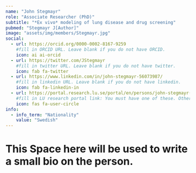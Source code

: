 ```yaml
---
name: "John Stegmayr"
role: "Associate Researcher (PhD)"
subtitle: "*Ex vivo* modeling of lung disease and drug screening"
pubmed: "Stegmayr J[Author]"
image: "assets/img/members/Stegmayr.jpg"
social:
  - url: https://orcid.org/0000-0002-8167-9259
    #fill in ORCID URL. Leave blank if you do not have ORCID.
    icon: ai ai-orcid
  - url: https://twitter.com/JStegmayr
    #fill in twitter URL. Leave blank if you do not have twitter.
    icon: fab fa-twitter
  - url: https://www.linkedin.com/in/john-stegmayr-56073987/
    #fill in linkedin URL. Leave blank if you do not have linkedin.
    icon: fab fa-linkedin-in
  - url: https://portal.research.lu.se/portal/en/persons/john-stegmayr(5ba56a56-4718-4c16-be56-206db7e0e610).html
    #fill in LU research portal link: You must have one of these. Otherwise, leave blank.
    icon: fas fa-user-circle
info:
  - info_term: "Nationality"
    value: "Swedish"
---
```


<!-- -->
# This Space here will be used to write a small bio on the person.



